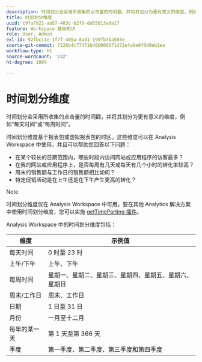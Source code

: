 ```yaml
---
description: 时间划分会采用所收集的点击量的时间戳，并将其划分为更有意义的维度，例如“每天时间”或“每周时间”。
title: 时间划分维度
uuid: c9fa7921-aa57-483c-b2f9-da55013ada17
feature: Workspace 基础知识
role: User, Admin
exl-id: 92fbcc1e-1f7f-405a-8ad1-199fb7ba505e
source-git-commit: 7226b4c77371b486006671d72efa9e0f0d9eb1ea
workflow-type: ht
source-wordcount: '232'
ht-degree: 100%

---
```


# 时间划分维度

时间划分会采用所收集的点击量的时间戳，并将其划分为更有意义的维度，例如“每天时间”或“每周时间”。

时间划分维度基于报表包或虚拟报表包的时区。这些维度可以在 Analysis Workspace 中使用，并且可以帮助您回答以下问题：

* 在某个较长的日期范围内，哪些时段内访问网站或应用程序的访客最多？
* 在我的网站或应用程序上，是否每周有几天或每天有几个小时的转化率较高？
* 周末的销售额与工作日的销售额相比如何？
* 特定促销活动是在上午还是在下午产生更高的转化？

>[!NOTE]
>
>时间划分维度仅在 Analysis Workspace 中可用。要在其他 Analytics 解决方案中使用时间划分维度，您可以实施 [getTimeParting 插件](https://experienceleague.adobe.com/docs/analytics/implementation/vars/plugins/gettimeparting.html?lang=zh-Hans)。

Analysis Workspace 中的时间划分维度包括：

| 维度 | 示例值 |
|--- |--- |
| 每天时间 | 0 时至 23 时 |
| 上午/下午 | 上午、下午 |
| 每周时间 | 星期一、星期二、星期三、星期四、星期五、星期六、星期日 |
| 周末/工作日 | 周末、工作日 |
| 日期 | 1 日至 31 日 |
| 月份 | 一月至十二月 |
| 每年的某一天 | 第 1 天至第 366 天 |
| 季度 | 第一季度、第二季度、第三季度和第四季度 |
